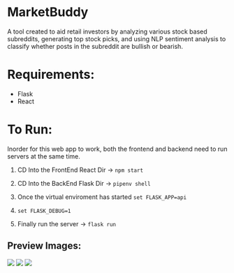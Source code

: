 # MarketBuddy
A tool created to aid retail investors by analyzing various stock based subreddits, generating top stock picks, and using NLP sentiment analysis to classify whether posts in the subreddit are bullish or bearish.



# Requirements:
- Flask 
- React

# To Run:
Inorder for this web app to work, both the frontend and backend need to run servers at the same time.

1. CD Into the FrontEnd React Dir
-> ```npm start ```

2. CD Into the BackEnd Flask Dir -> ```pipenv shell ```
3. Once the virtual enviroment has started  ```set FLASK_APP=api```
4. ```set FLASK_DEBUG=1```
6. Finally run the server  -> ```flask run``` 

##  Preview Images:


<p float="left">
  <img src="https://raw.githubusercontent.com/RonanAlmeida/stock-analysis-hackaton/main/design_assets/bigone.png">
<img src="https://raw.githubusercontent.com/RonanAlmeida/stock-analysis-hackaton/main/design_assets/rlrly-don.png">
<img src="https://raw.githubusercontent.com/RonanAlmeida/stock-analysis-hackaton/main/design_assets/final.png">

 </p>

